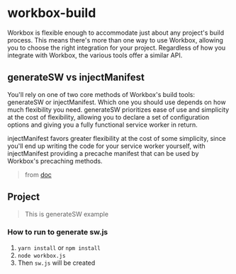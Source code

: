 # workbox-build 

Workbox is flexible enough to accommodate just about any project's build process. This means there's more than one way to use Workbox, allowing you to choose the right integration for your project. Regardless of how you integrate with Workbox, the various tools offer a similar API.

## generateSW vs injectManifest

You'll rely on one of two core methods of Workbox's build tools: generateSW or injectManifest. Which one you should use depends on how much flexibility you need. generateSW prioritizes ease of use and simplicity at the cost of flexibility, allowing you to declare a set of configuration options and giving you a fully functional service worker in return.

injectManifest favors greater flexibility at the cost of some simplicity, since you'll end up writing the code for your service worker yourself, with injectManifest providing a precache manifest that can be used by Workbox's precaching methods.

> from [doc](https://developer.chrome.com/docs/workbox/the-ways-of-workbox/)

## Project
> This is generateSW example

### How to run to generate sw.js
1. `yarn install` or `npm install`
2. `node workbox.js`
3. Then `sw.js` will be created